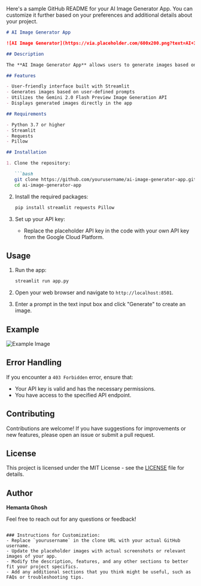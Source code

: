Here's a sample GitHub README for your AI Image Generator App. You can customize it further based on your preferences and additional details about your project.

```markdown
# AI Image Generator App

![AI Image Generator](https://via.placeholder.com/600x200.png?text=AI+Image+Generator+App)

## Description

The **AI Image Generator App** allows users to generate images based on textual prompts using a powerful generative language model. Simply enter a prompt, click "Generate," and watch as the app creates a unique image for you!

## Features

- User-friendly interface built with Streamlit
- Generates images based on user-defined prompts
- Utilizes the Gemini 2.0 Flash Preview Image Generation API
- Displays generated images directly in the app

## Requirements

- Python 3.7 or higher
- Streamlit
- Requests
- Pillow

## Installation

1. Clone the repository:

   ```bash
   git clone https://github.com/yourusername/ai-image-generator-app.git
   cd ai-image-generator-app
   ```

2. Install the required packages:

   ```bash
   pip install streamlit requests Pillow
   ```

3. Set up your API key:

   - Replace the placeholder API key in the code with your own API key from the Google Cloud Platform.

## Usage

1. Run the app:

   ```bash
   streamlit run app.py
   ```

2. Open your web browser and navigate to `http://localhost:8501`.

3. Enter a prompt in the text input box and click "Generate" to create an image.

## Example

![Example Image](https://via.placeholder.com/400x300.png?text=Generated+Image)

## Error Handling

If you encounter a `403 Forbidden` error, ensure that:

- Your API key is valid and has the necessary permissions.
- You have access to the specified API endpoint.

## Contributing

Contributions are welcome! If you have suggestions for improvements or new features, please open an issue or submit a pull request.

## License

This project is licensed under the MIT License - see the [LICENSE](LICENSE) file for details.

## Author

**Hemanta Ghosh**

Feel free to reach out for any questions or feedback!

```

### Instructions for Customization:
- Replace `yourusername` in the clone URL with your actual GitHub username.
- Update the placeholder images with actual screenshots or relevant images of your app.
- Modify the description, features, and any other sections to better fit your project specifics.
- Add any additional sections that you think might be useful, such as FAQs or troubleshooting tips.

